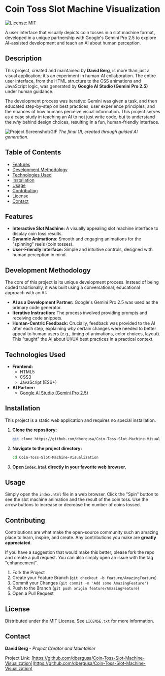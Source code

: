 # Coin Toss Slot Machine Visualization

[![License: MIT](https://img.shields.io/badge/License-MIT-yellow.svg)](https://opensource.org/licenses/MIT)

A user interface that visually depicts coin tosses in a slot machine format, developed in a unique partnership with Google's Gemini Pro 2.5 to explore AI-assisted development and teach an AI about human perception.

## Description

This project, created and maintained by **David Berg**, is more than just a visual application; it's an experiment in human-AI collaboration. The entire user interface, from the HTML structure to the CSS animations and JavaScript logic, was generated by **Google AI Studio (Gemini Pro 2.5)** under human guidance.

The development process was iterative: Gemini was given a task, and then educated step-by-step on best practices, user experience principles, and the nuances of how humans perceive visual information. This project serves as a case study in teaching an AI to not just write code, but to understand the *why* behind design choices, resulting in a fun, human-friendly interface.

![Project Screenshot/GIF](https://via.placeholder.com/720x480.png?text=Coin+Toss+Slot+Machine+GIF)
*The final UI, created through guided AI generation.*

## Table of Contents

*   [Features](#features)
*   [Development Methodology](#development-methodology)
*   [Technologies Used](#technologies-used)
*   [Installation](#installation)
*   [Usage](#usage)
*   [Contributing](#contributing)
*   [License](#license)
*   [Contact](#contact)

## Features

*   **Interactive Slot Machine:** A visually appealing slot machine interface to display coin toss results.
*   **Dynamic Animations:** Smooth and engaging animations for the "spinning" reels (coin tosses).
*   **User-Friendly Interface:** Simple and intuitive controls, designed with human perception in mind.

## Development Methodology

The core of this project is its unique development process. Instead of being coded traditionally, it was built using a conversational, educational approach with an AI:

*   **AI as a Development Partner:** Google's Gemini Pro 2.5 was used as the primary code generator.
*   **Iterative Instruction:** The process involved providing prompts and receiving code snippets.
*   **Human-Centric Feedback:** Crucially, feedback was provided to the AI after each step, explaining *why* certain changes were needed to better appeal to human users (e.g., timing of animations, color choices, layout). This "taught" the AI about UI/UX best practices in a practical context.

## Technologies Used

*   **Frontend:**
    *   HTML5
    *   CSS3
    *   JavaScript (ES6+)
*   **AI Partner:**
    *   [Google AI Studio (Gemini Pro 2.5)](https://aistudio.google.com/)

## Installation

This project is a static web application and requires no special installation.

1.  **Clone the repository:**
    ```bash
    git clone https://github.com/dbergusa/Coin-Toss-Slot-Machine-Visualization.git
    ```
2.  **Navigate to the project directory:**
    ```bash
    cd Coin-Toss-Slot-Machine-Visualization
    ```
3.  **Open `index.html` directly in your favorite web browser.**

## Usage

Simply open the `index.html` file in a web browser. Click the "Spin" button to see the slot machine animation and the result of the coin toss. Use the arrow buttons to increase or decrease the number of coins tossed.

## Contributing

Contributions are what make the open-source community such an amazing place to learn, inspire, and create. Any contributions you make are **greatly appreciated**.

If you have a suggestion that would make this better, please fork the repo and create a pull request. You can also simply open an issue with the tag "enhancement".

1.  Fork the Project
2.  Create your Feature Branch (`git checkout -b feature/AmazingFeature`)
3.  Commit your Changes (`git commit -m 'Add some AmazingFeature'`)
4.  Push to the Branch (`git push origin feature/AmazingFeature`)
5.  Open a Pull Request

## License

Distributed under the MIT License. See `LICENSE.txt` for more information.

## Contact

**David Berg** - *Project Creator and Maintainer*

Project Link: [https://github.com/dbergusa/Coin-Toss-Slot-Machine-Visualization](https://github.com/dbergusa/Coin-Toss-Slot-Machine-Visualization)
